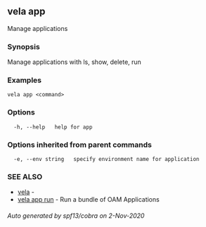 ## vela app

Manage applications

### Synopsis

Manage applications with ls, show, delete, run

### Examples

```
vela app <command>
```

### Options

```
  -h, --help   help for app
```

### Options inherited from parent commands

```
  -e, --env string   specify environment name for application
```

### SEE ALSO

* [vela](vela.md)	 - 
* [vela app run](vela_app_run.md)	 - Run a bundle of OAM Applications

###### Auto generated by spf13/cobra on 2-Nov-2020
